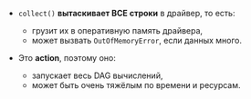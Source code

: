 - `collect()` **вытаскивает ВСЕ строки** в драйвер, то есть:
    - грузит их в оперативную память драйвера,
    - может вызвать `OutOfMemoryError`, если данных много.
        
- Это **action**, поэтому оно:
    - запускает весь DAG вычислений,
    - может быть очень тяжёлым по времени и ресурсам.